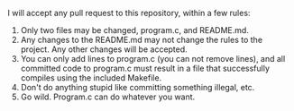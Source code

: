 I will accept any pull request to this repository, within a few rules:

1. Only two files may be changed, program.c, and README.md.
2. Any changes to the README.md may not change the rules to the project. Any other changes will be accepted.
3. You can only add lines to program.c (you can not remove lines), and all committed code to program.c must result in a file that successfully compiles using the included Makefile.
4. Don't do anything stupid like committing something illegal, etc.
5. Go wild. Program.c can do whatever you want.
